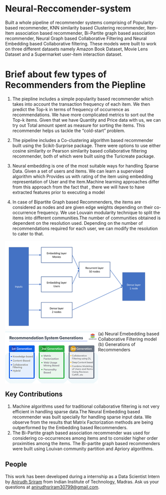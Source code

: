 # Neural-Reccomender-system

Built a whole pipeline of recommender systems comprising of Popularity based recommender, KNN similarity based Clustering recommender, Item-Item association based recommender, Bi-Partite graph based association recommender, Neural Graph based Collaborative Filtering and Neural Embedding based Collaborative filtering. These models were built to work on three different datasets namely Amazon Book Dataset, Movie Lens Dataset and a Supermarket user-item interaction dataset.

# Brief about few types of Recommenders from the Piepline

1. The piepline includes a simple popularity based recommender which takes into account the transaction frequency of each item. We then predict the Top-k in terms of frequency of occurrence as recommendations. We have more complicated metrics to sort out the Top-k items. Given that we have Quantity and Price data with us, we can try out Total amount spent as measure for sorting the items. This recommender helps us tackle the “cold-start” problem. 

2. The pipeline includes a Co-clustering algorithm based recommender built using the Scikit-Surprise package. There were options to use either cosine similarity or Pearson similarity based collaborative filtering recommender, both of which were built using the Turicreate package. 

3. Neural embedding is one of the most suitable ways for handling Sparse Data. Given a set of users and items. We can learn a supervised algorithm which Provides us with rating of the item using embedding representation of User and the item.Machine learning approaches differ from this approach from the fact that , there we will have to have extracted features prior to executing a model

4. In case of Bipartite Graph based Recommenders, the items are considered as nodes and are given edge weights depending on their co-occurrence frequency. We use Louvain modularity technique to split the items into different communities.The number of communities obtained is dependent on the resolution used. Depending on the number of recommendations required for each user, we can modify the resolution to cater to that. 


<p>
<img src="images/Model_Arch.png" style="float: left; width=40%;margin-right: 5%; margin-bottom: 0.5em;">
<img src="images/Reco.png" style="float: left; width=45%;margin-rigt: 5%; margin-bottom: 0.5em;">
  <br> (a) Neural Emebedding based Collaborative Filtering model (b) Generations of Recommenders  
<p style="clear: both;">
   

## Key Contributions

1. Machine algorithms used for traditional collaborative filtering is not very efficient in handling sparse data.The Neural Embedding based recommender was built specially for handling sparse input data. We observe from the results that Matrix Factorization methods are being outperformed by the Embedding based Recommenders.
2. The Bi-Partite graph based association recommender was used for considering co-occurrences among items and to consider higher order proximities among the items. The Bi-partite graph based recommenders were built using Louivan community partition and Apriory algorithms.

## People

This work has been developed during a internship as a Data Scientist Intern by [Anirudh Sriram](https://github.com/anirudhs123) from Indian Institute of Technology, Madras. Ask us your questions at [anirudhsriram30799@gmail.com](mailto:anirudhsriram30799@gmail.com).
